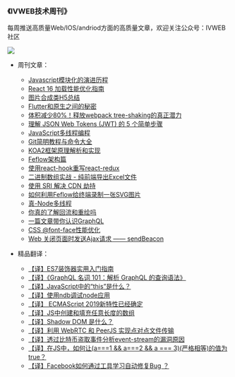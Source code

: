 ### **《IVWEB技术周刊》** 

每周推送高质量Web/IOS/andriod方面的高质量文章，欢迎关注公众号：IVWEB社区

![](https://qpic.url.cn/feeds_pic/ajNVdqHZLLCicnhNmYfg1TSGxgeu3PLZxjb7Hqgpd1EC0rwn3PTJHxg/)

- 周刊文章：
  - [Javascript模块化的演进历程](https://mp.weixin.qq.com/s?__biz=MzIzNjcwNzA2Mw==&mid=2247485887&idx=1&sn=adc770769549385c3f4b29a499b61590&chksm=e8d28427dfa50d317b039a83ff2ab9f00c97c2d87a615d17f6744b29228c0b1117bfb368e96b#rd)
  - [React 16 加载性能优化指南](https://mp.weixin.qq.com/s?__biz=MzIzNjcwNzA2Mw==&mid=2247485902&idx=1&sn=952e0db3bc0f36b7cd4db71b17914daa&chksm=e8d28456dfa50d407e52c935cb7518cf76f1179a8bcbbac760f1685f88fd8d809ca84f5d9c3f#rd)
  - [图片合成类H5总结](https://mp.weixin.qq.com/s?__biz=MzIzNjcwNzA2Mw==&mid=2247485913&idx=1&sn=32ec96e6a6017370f62976d4e02b5790&chksm=e8d28441dfa50d57fe42e7f73cd6e728b25f0aac8c8f1489cab6e16d353426d14e9050e42953#rd)
  - [Flutter和原生之间的秘密](https://mp.weixin.qq.com/s?__biz=MzIzNjcwNzA2Mw==&mid=2247485972&idx=1&sn=2cfbf254652d4880c22580ef150ccf9f&chksm=e8d2878cdfa50e9a9a0883fe0e65d1eb85e22abc347272a3284cd2b4676922ef0127d473d60b#rd)
  - [体积减少80%！释放webpack tree-shaking的真正潜力](https://mp.weixin.qq.com/s?__biz=MzIzNjcwNzA2Mw==&mid=2247485990&idx=1&sn=456d5cfdd7636bcaaebfea1e8e8e769a&chksm=e8d287bedfa50ea8cd8e3d8f516cb76eed6b30cbcb9f87e456dda35aa9a21fa61a693ad41016&mpshare=1&scene=23&srcid=0904HCveWhKoR9LKLWSsCnxs%23rd)
  - [理解 JSON Web Tokens (JWT) 的 5 个简单步骤](https://mp.weixin.qq.com/s?__biz=MzIzNjcwNzA2Mw==&mid=2247486001&idx=1&sn=9d5ae65c0acf54b9871cd8bfe5259444&chksm=e8d287a9dfa50ebfd7e7e42f2630700c06ff931aee99818ed7944b3be7f17e3c8b167abd1935&mpshare=1&scene=1&srcid=1005hlKE9aEuInAXVEG9l9yU&rd2werd=1#wechat_redirect)
  - [JavaScript多线程编程](https://mp.weixin.qq.com/s?__biz=MzIzNjcwNzA2Mw==&mid=2247486028&idx=1&sn=ccaf6bdb2f16c8f3916a8299832bec59&chksm=e8d287d4dfa50ec265dc6a2aa43e2708f7e30d968ebd6f10cd8e0c742f7882bb37d3f7da1136&mpshare=1&scene=1&srcid=1019RzwX5GrWHwXcZbkWLiNA&rd2werd=1#wechat_redirect)
  - [Git简明教程与命令大全](http://mp.weixin.qq.com/s?__biz=MzIzNjcwNzA2Mw==&mid=2247486044&idx=1&sn=dff4a793e1cfa6ff5ee6888d60988dd9&chksm=e8d287c4dfa50ed26cdf83c4c6e3a5a5819aceb3b2177b51323d2cc86a74aec4f05c82c6080f&mpshare=1&scene=23&srcid=1031kry3RmcmPUJ7EOe9JoWi#rd)
  - [KOA2框架原理解析和实现](https://mp.weixin.qq.com/s?__biz=MzIzNjcwNzA2Mw==&mid=2247486059&idx=1&sn=0813bad58dad490622d70d40aee0595b&chksm=e8d287f3dfa50ee587596a0304d33db4030f787d1b073e75e75244e28cd18781d48fc79ea816&mpshare=1&scene=1&srcid=1108T7pp4XwxILIixk9qkLUU&rd2werd=1#wechat_redirect)
  - [Feflow架构篇](https://mp.weixin.qq.com/s/Tk6vVnoWspMf4VKMP_Udyw)
  - [使用react-hook重写react-redux](https://mp.weixin.qq.com/s/mb_tLP9lKxNERb6cqH5aVw)
  - [二进制数组实战 - 纯前端导出Excel文件](https://mp.weixin.qq.com/s?__biz=MzIzNjcwNzA2Mw==&mid=2247486157&idx=1&sn=8f4605c0e109a5739191a196b747f743&chksm=e8d28755dfa50e43206f09e736556e4b8427150e414dc794fa99aadb0b0829fb0cef65e4fc4b&mpshare=1&scene=1&srcid=0104GVttw7LWqmx13g4zSzVA#rd)
  - [使用 SRI 解决 CDN 劫持](https://mp.weixin.qq.com/s?__biz=MzIzNjcwNzA2Mw==&mid=2247486163&idx=1&sn=92105500004f64e3b946a6a2010b69c8&chksm=e8d2874bdfa50e5d547a731e33e6e7fc12bf4e0e8993176d763b91626528ecdc45226bb87e79&mpshare=1&scene=1&srcid=0110F1yAtDRU1nbbRs3oo4kO&rd2werd=1#wechat_redirect)
  - [如何利用Feflow给终端录制一张SVG图片](https://mp.weixin.qq.com/s/gjdWHJP0Yajx95Vx41Dq_Q)
  - [真-Node多线程](https://mp.weixin.qq.com/s/yClZVooCnTP5TjuXZ5BzYQ)
  - [你真的了解回流和重绘吗](https://mp.weixin.qq.com/s/g8MBJx1yG1duN1P-qth9NQ)
  - [一篇文章带你认识GraphQL](https://mp.weixin.qq.com/s/7mcYkMrqBb2AH8G1pJVvxg)
  - [CSS @font-face性能优化](https://mp.weixin.qq.com/s/1UjYhhrNv1SXrApc7y0JnA)
  - [Web 关闭页面时发送Ajax请求 —— sendBeacon](https://mp.weixin.qq.com/s/qNfshNlHNvLD5u1yLMUJog)


- 精品翻译：
  - [【译】ES7装饰器实用入门指南](https://mp.weixin.qq.com/s?__biz=MzIzNjcwNzA2Mw==&mid=2247485883&idx=1&sn=729d6a1ed2d44983d3a16d1af6f2b4f2&chksm=e8d28423dfa50d358ebe10672848b5954ebd3740e67734065033cd1e8e71b5c8d199cb0b00dd#rd)
  - [【译】《GraphQL 名词 101：解析 GraphQL 的查询语法》](https://mp.weixin.qq.com/s?__biz=MzIzNjcwNzA2Mw==&mid=2247485938&idx=1&sn=7330458a9560a1f8f49c17d891aec7b6&chksm=e8d2846adfa50d7c3429fea61f76e82ba5ca781e5d6d1128b8a78755a3b6de9396f15155b6a5#rd)
  - [【译】JavaScript中的“this”是什么？](https://mp.weixin.qq.com/s?__biz=MzIzNjcwNzA2Mw==&mid=2247485976&idx=1&sn=3d6b6246383aaee786774154e862012b&chksm=e8d28780dfa50e96398916a0816ee54d573e9f1bb698a6e854251e7dff47dd1bce9c67bef639#rd)
  - [【译】使用ndb调试node应用](https://mp.weixin.qq.com/s?__biz=MzIzNjcwNzA2Mw==&mid=2247486020&idx=1&sn=d9575ca3877519ffe5aa2e0cdd75c13b&chksm=e8d287dcdfa50eca7417dbf74348db24fbe7b67c3bb90300690b04fcaa06edf1d4e1c7fd3137&mpshare=1&scene=1&srcid=1005a5xVbeYwkaQC09nbFTWm&rd2werd=1#wechat_redirect)
  - [【译】 ECMAScript 2019新特性已经确定](https://mp.weixin.qq.com/s/kZGBSYWjkYpWPEMWY_bAyQ)
  - [【译】JS中创建和填充任意长度的数组](https://mp.weixin.qq.com/s/5EVlUfFitVTWZJn0jqzQLA)
  - [【译】Shadow DOM 是什么？](https://mp.weixin.qq.com/s/NNEhxgyvcRujuANHx7i9Cg)
  - [【译】利用 WebRTC 和 PeerJS 实现点对点文件传输](https://mp.weixin.qq.com/s/1kDgY1I78q4ZV_5gcjYhZA)
  - [【译】透过比特币盗取事件分析event-stream的漏洞原因](https://mp.weixin.qq.com/s/l7lZa7JinqTjeI1-e27RSQ)
  - [【译】在JS中，如何让(a===1 && a===2 && a === 3)(严格相等)的值为true？](https://mp.weixin.qq.com/s/PneWG2ij9p7pukXO95W8tQ)
  - [【译】Facebook如何通过工具学习自动修复Bug ？](https://mp.weixin.qq.com/s/Z4L5wi1AiLi-SgN0GnUQbw)